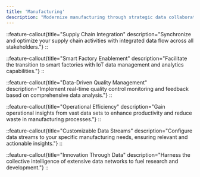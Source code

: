 ```yaml
---
title: 'Manufacturing'
description: "Modernize manufacturing through strategic data collaboration with Narrative's scalable platform, designed to streamline processes and enhance product innovation."
---
```

::feature-callout{title="Supply Chain Integration" description="Synchronize and optimize your supply chain activities with integrated data flow across all stakeholders."}
::

::feature-callout{title="Smart Factory Enablement" description="Facilitate the transition to smart factories with IoT data management and analytics capabilities."}
::

::feature-callout{title="Data-Driven Quality Management" description="Implement real-time quality control monitoring and feedback based on comprehensive data analysis."}
::

::feature-callout{title="Operational Efficiency" description="Gain operational insights from vast data sets to enhance productivity and reduce waste in manufacturing processes."}
::

::feature-callout{title="Customizable Data Streams" description="Configure data streams to your specific manufacturing needs, ensuring relevant and actionable insights."}
::

::feature-callout{title="Innovation Through Data" description="Harness the collective intelligence of extensive data networks to fuel research and development."}
::